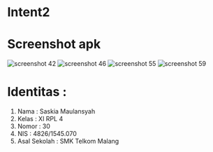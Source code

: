 # Intent2
# Screenshot apk
![screenshot 42](https://github.com/saskiamaulansyah/Intent2/blob/master/Screenshot_20161006-135542.png)
![screenshot 46](https://github.com/saskiamaulansyah/Intent2/blob/master/Screenshot_20161006-135546.png)
![screenshot 55](https://github.com/saskiamaulansyah/Intent2/blob/master/Screenshot_20161006-135555.png)
![screenshot 59](https://github.com/saskiamaulansyah/Intent2/blob/master/Screenshot_20161006-135559.png)

# Identitas :
<ol>
<li> Nama : Saskia Maulansyah</li>
<li> Kelas : XI RPL 4</li>
<li>Nomor : 30</li>
<li>NIS : 4826/1545.070</li>
<li>Asal Sekolah : SMK Telkom Malang</li>
</ol>

